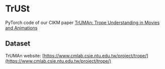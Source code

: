 # TrUSt
PyTorch code of our CIKM paper
[TrUMAn: Trope Understanding in Movies and Animations](https://arxiv.org/abs/2108.04542)
## Dataset
TrUMAn website: [https://www.cmlab.csie.ntu.edu.tw/project/trope/](https://www.cmlab.csie.ntu.edu.tw/project/trope/)
